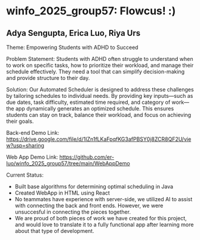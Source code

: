 # winfo_2025_group57: Flowcus! :)
## Adya Sengupta, Erica Luo, Riya Urs

Theme: Empowering Students with ADHD to Succeed

Problem Statement: Students with ADHD often struggle to understand when to work on specific tasks, how to prioritize their workload, and manage their schedule effectively. They need a tool that can simplify decision-making and provide structure to their day.

Solution: Our Automated Scheduler is designed to address these challenges by tailoring schedules to individual needs. By providing key inputs—such as due dates, task difficulty, estimated time required, and category of work—the app dynamically generates an optimized schedule. This ensures students can stay on track, balance their workload, and focus on achieving their goals.

Back-end Demo Link: https://drive.google.com/file/d/1IZn1fLKaFpqfKG3afPBSY0j8ZCR8QF2U/view?usp=sharing

Web App Demo Link: https://github.com/er-luo/winfo_2025_group57/tree/main/WebAppDemo

Current Status: 
- Built base algorithms for determining optimal scheduling in Java
- Created WebApp in HTML using React
- No teammates have experience with server-side, we utilized AI to assist with connecting the back and front ends. However, we were unsuccesful in connecting the pieces together.
- We are proud of both pieces of work we have created for this project, and would love to translate it to a fully functional app after learning more about that type of development.
